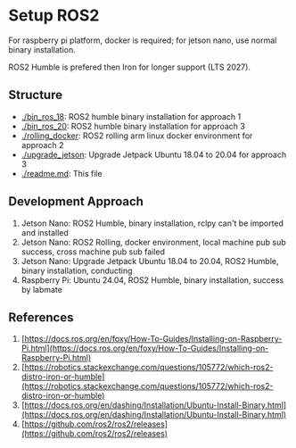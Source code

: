 # Setup ROS2

For raspberry pi platform, docker is required; for jetson nano, use normal binary installation.

ROS2 Humble is prefered then Iron for longer support (LTS 2027).

## Structure

- [./bin_ros_18](./bin_ros_18): ROS2 humble binary installation for approach 1
- [./bin_ros_20](./bin_ros_20): ROS2 humble binary installation for approach 3
- [./rolling_docker](./rolling_docker): ROS2 rolling arm linux docker environment for approach 2
- [./upgrade_jetson](./upgrade_jetson): Upgrade Jetpack Ubuntu 18.04 to 20.04 for approach 3
- [./readme.md](./readme.md): This file

## Development Approach

1. Jetson Nano: ROS2 Humble, binary installation, rclpy can't be imported and installed
2. Jetson Nano: ROS2 Rolling, docker environment, local machine pub sub success, cross machine pub sub failed
3. Jetson Nano: Upgrade Jetpack Ubuntu 18.04 to 20.04, ROS2 Humble, binary installation, conducting
4. Raspberry Pi: Ubuntu 24.04, ROS2 Humble, binary installation, success by labmate

## References

1. [https://docs.ros.org/en/foxy/How-To-Guides/Installing-on-Raspberry-Pi.html](https://docs.ros.org/en/foxy/How-To-Guides/Installing-on-Raspberry-Pi.html) 
2. [https://robotics.stackexchange.com/questions/105772/which-ros2-distro-iron-or-humble](https://robotics.stackexchange.com/questions/105772/which-ros2-distro-iron-or-humble)
3. [https://docs.ros.org/en/dashing/Installation/Ubuntu-Install-Binary.html](https://docs.ros.org/en/dashing/Installation/Ubuntu-Install-Binary.html)
4. [https://github.com/ros2/ros2/releases](https://github.com/ros2/ros2/releases)
